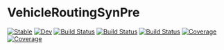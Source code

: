 # VehicleRoutingSynPre

[![Stable](https://img.shields.io/badge/docs-stable-blue.svg)](https://payakorn.github.io/VehicleRoutingSynPre.jl/stable)
[![Dev](https://img.shields.io/badge/docs-dev-blue.svg)](https://payakorn.github.io/VehicleRoutingSynPre.jl/dev)
[![Build Status](https://travis-ci.com/payakorn/VehicleRoutingSynPre.jl.svg?branch=master)](https://travis-ci.com/payakorn/VehicleRoutingSynPre.jl)
[![Build Status](https://ci.appveyor.com/api/projects/status/github/payakorn/VehicleRoutingSynPre.jl?svg=true)](https://ci.appveyor.com/project/payakorn/VehicleRoutingSynPre-jl)
[![Build Status](https://api.cirrus-ci.com/github/payakorn/VehicleRoutingSynPre.jl.svg)](https://cirrus-ci.com/github/payakorn/VehicleRoutingSynPre.jl)
[![Coverage](https://codecov.io/gh/payakorn/VehicleRoutingSynPre.jl/branch/master/graph/badge.svg)](https://codecov.io/gh/payakorn/VehicleRoutingSynPre.jl)
[![Coverage](https://coveralls.io/repos/github/payakorn/VehicleRoutingSynPre.jl/badge.svg?branch=master)](https://coveralls.io/github/payakorn/VehicleRoutingSynPre.jl?branch=master)
